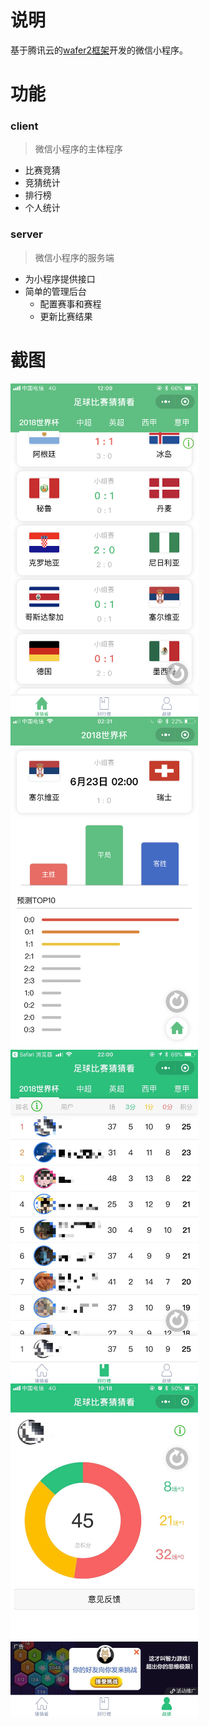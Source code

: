 
# 说明

基于腾讯云的[wafer2框架](https://github.com/tencentyun/wafer2-startup)开发的微信小程序。

# 功能

### client
> 微信小程序的主体程序

- 比赛竞猜
- 竞猜统计
- 排行榜
- 个人统计

### server
> 微信小程序的服务端

- 为小程序提供接口
- 简单的管理后台
  - 配置赛事和赛程
  - 更新比赛结果

# 截图

<img src="https://github.com/ANM699/paul/blob/master/screenshot/IMG_0444.PNG" width = "300" alt="" align=center />
<img src="https://github.com/ANM699/paul/blob/master/screenshot/IMG_0452.PNG" width = "300" alt="" align=center />
<img src="https://github.com/ANM699/paul/blob/master/screenshot/IMG_1814.JPG" width = "300" alt="" align=center />
<img src="https://github.com/ANM699/paul/blob/master/screenshot/IMG_1815.JPG" width = "300" alt="" align=center />
